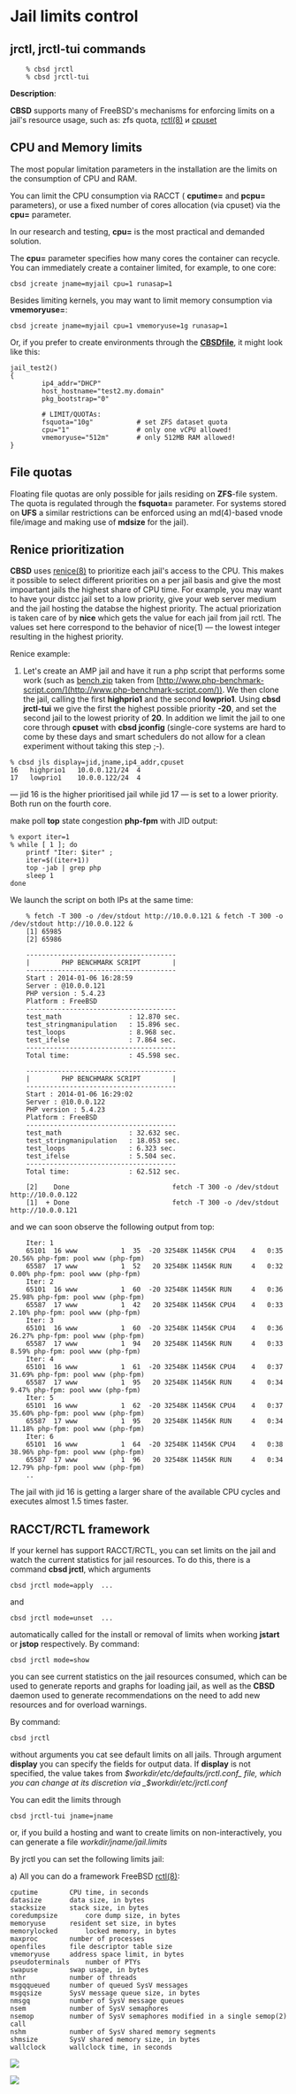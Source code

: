 # Jail limits control

## jrctl, jrctl-tui commands

```
	% cbsd jrctl
	% cbsd jrctl-tui
```

**Description**:


**CBSD** supports many of FreeBSD's mechanisms for enforcing limits on a jail's resource usage, such as: zfs quota, [rctl(8)](https://man.freebsd.org/rctl/8) и [cpuset](https://man.freebsd.org/cpuset/1)

## CPU and Memory limits

The most popular limitation parameters in the installation are the limits on the consumption of CPU and RAM.

You can limit the CPU consumption via RACCT ( **cputime=** and **pcpu=** parameters), or use a fixed number of cores allocation (via cpuset) via the **cpu=** parameter.

In our research and testing, **cpu=** is the most practical and demanded solution.


The **cpu=** parameter specifies how many cores the container can recycle. You can immediately create a container limited, for example, to one core:

```
cbsd jcreate jname=myjail cpu=1 runasap=1
```

Besides limiting kernels, you may want to limit memory consumption via **vmemoryuse=**:


```
cbsd jcreate jname=myjail cpu=1 vmemoryuse=1g runasap=1
```

Or, if you prefer to create environments through the [**CBSDfile**](http://www.convectix.com/en/cbsdfile.html), it might look like this:

```
jail_test2()
{
        ip4_addr="DHCP"
        host_hostname="test2.my.domain"
        pkg_bootstrap="0"

        # LIMIT/QUOTAs:
        fsquota="10g"           # set ZFS dataset quota
        cpu="1"                 # only one vCPU allowed!
        vmemoryuse="512m"       # only 512MB RAM allowed!
}

```

## File quotas

Floating file quotas are only possible for jails residing on **ZFS**-file system. The quota is regulated through the **fsquota=** parameter. For systems stored on **UFS** a similar restrictions can be enforced using an md(4)-based vnode file/image and making use of **mdsize** for the jail).

## Renice prioritization

**CBSD** uses [renice(8)](http://www.freebsd.org/cgi/man.cgi?query=renice&sektion=8) to prioritize each jail's access to the CPU. This makes it possible to select different priorities on a per jail basis and give the most impoartant jails the highest share of CPU time. For example, you may want to have your distcc jail set to a low priority, give your web server medium and the jail hosting the databse the highest priority. The actual priorization is taken care of by **nice** which gets the value for each jail from jail rctl. The values set here correspond to the behavior of nice(1) — the lowest integer resulting in the highest priority.


Renice example:


1) Let's create an AMP jail and have it run a php script that performs some work (such as [bench.zip](http://www.convectix.com/en/misc/bench.zip) taken from [http://www.php-benchmark-script.com/](http://www.php-benchmark-script.com/)). We then clone the jail, calling the first **highprio1** and the second **lowprio1**. Using **cbsd jrctl-tui** we give the first the highest possible priority **-20**, and set the second jail to the lowest priority of **20**. In addition we limit the jail to one core through **cpuset** with **cbsd jconfig** (single-core systems are hard to come by these days and smart schedulers do not allow for a clean experiment without taking this step ;-).

```
% cbsd jls display=jid,jname,ip4_addr,cpuset
16   highprio1   10.0.0.121/24  4
17   lowprio1    10.0.0.122/24  4
```

— jid 16 is the higher prioritised jail while jid 17 — is set to a lower priority. Both run on the fourth core.

make poll **top** state congestion **php-fpm** with JID output:

```
% export iter=1
% while [ 1 ]; do
	printf "Iter: $iter" ;
	iter=$((iter+1))
	top -jab | grep php
	sleep 1
done
```

We launch the script on both IPs at the same time:

```
	% fetch -T 300 -o /dev/stdout http://10.0.0.121 & fetch -T 300 -o /dev/stdout http://10.0.0.122 &
	[1] 65985
	[2] 65986

	--------------------------------------
	|        PHP BENCHMARK SCRIPT        |
	--------------------------------------
	Start : 2014-01-06 16:28:59
	Server : @10.0.0.121
	PHP version : 5.4.23
	Platform : FreeBSD
	--------------------------------------
	test_math                 : 12.870 sec.
	test_stringmanipulation   : 15.896 sec.
	test_loops                : 8.968 sec.
	test_ifelse               : 7.864 sec.
	--------------------------------------
	Total time:               : 45.598 sec.

	--------------------------------------
	|        PHP BENCHMARK SCRIPT        |
	--------------------------------------
	Start : 2014-01-06 16:29:02
	Server : @10.0.0.122
	PHP version : 5.4.23
	Platform : FreeBSD
	--------------------------------------
	test_math                 : 32.632 sec.
	test_stringmanipulation   : 18.053 sec.
	test_loops                : 6.323 sec.
	test_ifelse               : 5.504 sec.
	--------------------------------------
	Total time:               : 62.512 sec.

	[2]    Done                          fetch -T 300 -o /dev/stdout http://10.0.0.122
	[1]  + Done                          fetch -T 300 -o /dev/stdout http://10.0.0.121

```

and we can soon observe the following output from top:

```
	Iter: 1
	65101  16 www           1  35  -20 32548K 11456K CPU4    4   0:35  20.56% php-fpm: pool www (php-fpm)
	65587  17 www           1  52   20 32548K 11456K RUN     4   0:32   0.00% php-fpm: pool www (php-fpm)
	Iter: 2
	65101  16 www           1  60  -20 32548K 11456K RUN     4   0:36  25.98% php-fpm: pool www (php-fpm)
	65587  17 www           1  42   20 32548K 11456K CPU4    4   0:33   2.10% php-fpm: pool www (php-fpm)
	Iter: 3
	65101  16 www           1  60  -20 32548K 11456K CPU4    4   0:36  26.27% php-fpm: pool www (php-fpm)
	65587  17 www           1  94   20 32548K 11456K RUN     4   0:33   8.59% php-fpm: pool www (php-fpm)
	Iter: 4
	65101  16 www           1  61  -20 32548K 11456K CPU4    4   0:37  31.69% php-fpm: pool www (php-fpm)
	65587  17 www           1  95   20 32548K 11456K RUN     4   0:34   9.47% php-fpm: pool www (php-fpm)
	Iter: 5
	65101  16 www           1  62  -20 32548K 11456K CPU4    4   0:37  35.60% php-fpm: pool www (php-fpm)
	65587  17 www           1  95   20 32548K 11456K RUN     4   0:34  11.18% php-fpm: pool www (php-fpm)
	Iter: 6
	65101  16 www           1  64  -20 32548K 11456K CPU4    4   0:38  38.96% php-fpm: pool www (php-fpm)
	65587  17 www           1  96   20 32548K 11456K RUN     4   0:34  12.79% php-fpm: pool www (php-fpm)
	..

```

The jail with jid 16 is getting a larger share of the available CPU cycles and executes almost 1.5 times faster.

## RACCT/RCTL framework

If your kernel has support RACCT/RCTL, you can set limits on the jail and watch the current statistics for jail resources. To do this, there is a command **cbsd jrctl**, which arguments


```
cbsd jrctl mode=apply  ...
```

and

```
cbsd jrctl mode=unset  ...
```

automatically called for the install or removal of limits when working **jstart** or **jstop** respectively. By command:

```
cbsd jrctl mode=show
```

you can see current statistics on the jail resources consumed, which can be used to generate reports and graphs for loading jail, as well as the **CBSD** daemon used to generate recommendations on the need to add new resources and for overload warnings.

By command:

```
cbsd jrctl
```

without arguments you cat see default limits on all jails. Through argument **display** you can specify the fields for output data. If **display** is not specified, the value takes from _$workdir/etc/defaults/jrctl.conf_ file, which you can change at its discretion via _$workdir/etc/jrctl.conf_

You can edit the limits through

```
cbsd jrctl-tui jname=jname
```

or, if you build a hosting and want to create limits on non-interactively, you can generate a file _$workdir/$jname/jail.limits_

By jrctl you can set the following limits jail:

a) All you can do a framework FreeBSD [rctl(8)](http://man.freebsd.org/rctl/8):

```
cputime 	   CPU time, in seconds
datasize	   data size, in bytes
stacksize	   stack size, in bytes
coredumpsize	   core dump size, in bytes
memoryuse	   resident set size, in bytes
memorylocked	   locked memory, in bytes
maxproc 	   number of processes
openfiles	   file descriptor table size
vmemoryuse	   address space limit, in bytes
pseudoterminals    number of PTYs
swapuse 	   swap usage, in bytes
nthr		   number of threads
msgqqueued	   number of queued SysV messages
msgqsize	   SysV message queue size, in bytes
nmsgq		   number of SysV message queues
nsem		   number of SysV semaphores
nsemop		   number of SysV semaphores modified in a single semop(2) call
nshm		   number of SysV shared memory segments
shmsize 	   SysV shared memory size, in bytes
wallclock	   wallclock time, in seconds
```

![](http://www.convectix.com/img/jrctl1.png)

![](http://www.convectix.com/img/jrctl2.png)


